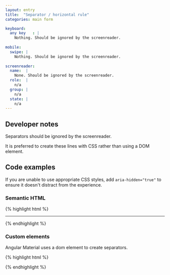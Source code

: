 ```yaml
---
layout: entry
title:  "Separator / horizontal rule"
categories: main form

keyboard:
  any key	: |
    Nothing. Should be ignored by the screenreader.
  
mobile:
  swipe: |
    Nothing. Should be ignored by the screenreader.
  
screenreader:
  name:  |
    None. Should be ignored by the screenreader.
  role:  |
    n/a
  group: |
    n/a
  state: |
    n/a
---
```


## Developer notes

Separators should be ignored by the screenreader.

It is preferred to create these lines with CSS rather than using a DOM element.


## Code examples

If you are unable to use appropriate CSS styles, add `aria-hidden="true"` to ensure it doesn't distract from the experience.

### Semantic HTML

{% highlight html %}
<hr aria-hidden="true">
{% endhighlight %}

### Custom elements

Angular Material uses a dom element to create separators.

{% highlight html %}
<div role="separator" aria-hidden="true"></div>
{% endhighlight %}




